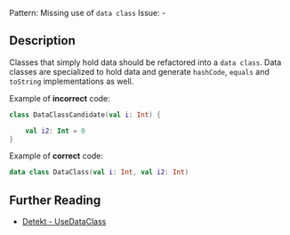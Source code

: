 Pattern: Missing use of `data class`
Issue: -

## Description

Classes that simply hold data should be refactored into a `data class`. Data classes are specialized to hold data
and generate `hashCode`, `equals` and `toString` implementations as well.

Example of **incorrect** code:

```kotlin
class DataClassCandidate(val i: Int) {

    val i2: Int = 0
}
```

Example of **correct** code:

```kotlin
data class DataClass(val i: Int, val i2: Int)
```

## Further Reading

* [Detekt - UseDataClass](https://detekt.dev/docs/rules/style/#usedataclass)